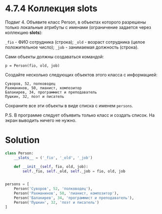 # 4.7.4 Коллекция __slots__

Подвиг 4. Объявите класс Person, в объектах которого разрешены только локальные атрибуты с именами (ограничение задается
через коллекцию __slots__):

`_fio` - ФИО сотрудника (строка);
`_old` - возраст сотрудника (целое положительное число);
`_job` - занимаемая должность (строка).

Сами объекты должны создаваться командой:

```
p = Person(fio, old, job)
```

Создайте несколько следующих объектов этого класса с информацией:

```
Суворов, 52, полководец
Рахманинов, 50, пианист, композитор
Балакирев, 34, программист и преподаватель
Пушкин, 32, поэт и писатель
```

Сохраните все эти объекты в виде списка с именем `persons`.

P.S. В программе следует объявить только класс и создать список. На экран выводить ничего не нужно.

# Solution

```python
class Person:
    __slots__ = ('_fio', '_old', '_job')

    def __init__(self, fio, old, job):
        self._fio, self._old, self._job = fio, old, job


persons = [
    Person('Суворов', 52, 'полководец'),
    Person('Рахманинов', 50, 'пианист, композитор'),
    Person('Балакирев', 34, 'программист и преподаватель'),
    Person('Пушкин', 32, 'поэт и писатель')
]
```
